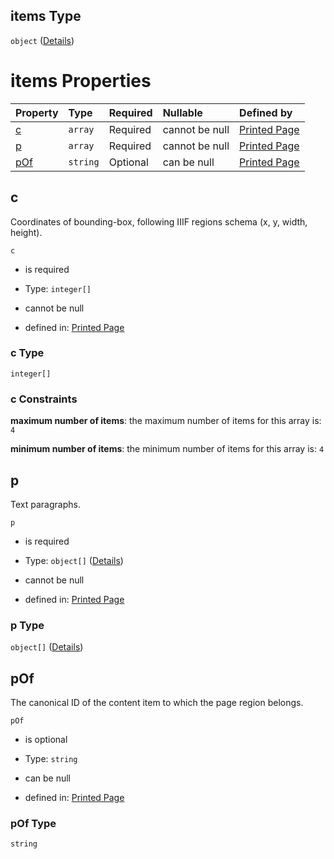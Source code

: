 ## items Type

`object` ([Details](page-properties-r-items.md))

# items Properties

| Property    | Type     | Required | Nullable       | Defined by                                                                                                                                                                 |
| :---------- | :------- | :------- | :------------- | :------------------------------------------------------------------------------------------------------------------------------------------------------------------------- |
| [c](#c)     | `array`  | Required | cannot be null | [Printed Page](page-properties-r-items-properties-c.md "https://impresso.github.io/impresso-schemas/json/canonical/page.schema.json#/properties/r/items/properties/c")     |
| [p](#p)     | `array`  | Required | cannot be null | [Printed Page](page-properties-r-items-properties-p.md "https://impresso.github.io/impresso-schemas/json/canonical/page.schema.json#/properties/r/items/properties/p")     |
| [pOf](#pof) | `string` | Optional | can be null    | [Printed Page](page-properties-r-items-properties-pof.md "https://impresso.github.io/impresso-schemas/json/canonical/page.schema.json#/properties/r/items/properties/pOf") |

## c

Coordinates of bounding-box, following IIIF regions schema (x, y, width, height).

`c`

*   is required

*   Type: `integer[]`

*   cannot be null

*   defined in: [Printed Page](page-properties-r-items-properties-c.md "https://impresso.github.io/impresso-schemas/json/canonical/page.schema.json#/properties/r/items/properties/c")

### c Type

`integer[]`

### c Constraints

**maximum number of items**: the maximum number of items for this array is: `4`

**minimum number of items**: the minimum number of items for this array is: `4`

## p

Text paragraphs.

`p`

*   is required

*   Type: `object[]` ([Details](page-properties-r-items-properties-p-items.md))

*   cannot be null

*   defined in: [Printed Page](page-properties-r-items-properties-p.md "https://impresso.github.io/impresso-schemas/json/canonical/page.schema.json#/properties/r/items/properties/p")

### p Type

`object[]` ([Details](page-properties-r-items-properties-p-items.md))

## pOf

The canonical ID of the content item to which the page region belongs.

`pOf`

*   is optional

*   Type: `string`

*   can be null

*   defined in: [Printed Page](page-properties-r-items-properties-pof.md "https://impresso.github.io/impresso-schemas/json/canonical/page.schema.json#/properties/r/items/properties/pOf")

### pOf Type

`string`

